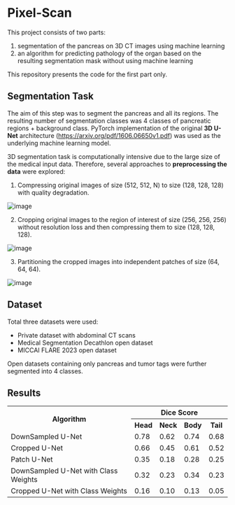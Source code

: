 # Pixel-Scan

This project consists of two parts: 
1) segmentation of the pancreas on 3D CT images using machine learning
2) an algorithm for predicting pathology of the organ based on the resulting segmentation mask without using machine learning

This repository presents the code for the first part only.


## Segmentation Task

The aim of this step was to segment the pancreas and all its regions. The resulting number of segmentation classes was 4 classes of pancreatic regions + background class. PyTorch implementation of the original **3D U-Net** architecture (https://arxiv.org/pdf/1606.06650v1.pdf) was used as the underlying machine learning model.

3D segmentation task is computationally intensive due to the large size of the medical input data. Therefore, several approaches to **preprocessing the data** were explored:
1) Compressing original images of size (512, 512, N) to size (128, 128, 128) with quality degradation.

![image](https://github.com/user-attachments/assets/a207e280-024d-46cd-b195-11f5b2129786)

2) Cropping original images to the region of interest of size (256, 256, 256) without resolution loss and then compressing them to size (128, 128, 128).

![image](https://github.com/user-attachments/assets/e3179258-cb2d-4f3d-aa8a-aac2af7ddb71)

3) Partitioning the cropped images into independent patches of size (64, 64, 64).

![image](https://github.com/user-attachments/assets/6bfc73a9-bd22-4113-9934-662e2bc478f9)


## Dataset

Total three datasets were used:
- Private dataset with abdominal CT scans
- Medical Segmentation Decathlon open dataset
- MICCAI FLARE 2023 open dataset

Open datasets containing only pancreas and tumor tags were further segmented into 4 classes.


## Results

<!DOCTYPE html>
<html lang="ru">
<head>
    <meta charset="UTF-8">
    <meta name="viewport" content="width=device-width, initial-scale=1.0">
</head>
<body>
    <table>
        <tr>
            <th rowspan="2">Algorithm</th>
            <th colspan="4">Dice Score</th>
        </tr>
        <tr>
            <th>Head</th>
            <th>Neck</th>
            <th>Body</th>
            <th>Tail</th>
        </tr>
        <tr class="highlight">
            <td>DownSampled U-Net</td>
            <td>0.78</td>
            <td>0.62</td>
            <td>0.74</td>
            <td>0.68</td>
        </tr>
        <tr>
            <td>Cropped U-Net</td>
            <td>0.66</td>
            <td>0.45</td>
            <td>0.61</td>
            <td>0.52</td>
        </tr>
        <tr>
            <td>Patch U-Net</td>
            <td>0.35</td>
            <td>0.18</td>
            <td>0.28</td>
            <td>0.25</td>
        </tr>
        <tr>
            <td>DownSampled U-Net with Class Weights</td>
            <td>0.32</td>
            <td>0.23</td>
            <td>0.34</td>
            <td>0.23</td>
        </tr>
        <tr>
            <td>Cropped U-Net with Class Weights</td>
            <td>0.16</td>
            <td>0.10</td>
            <td>0.13</td>
            <td>0.05</td>
        </tr>
    </table>
</body>
</html>
